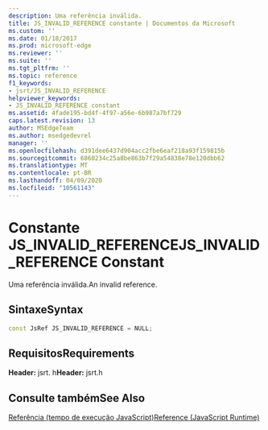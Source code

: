 ```yaml
---
description: Uma referência inválida.
title: JS_INVALID_REFERENCE constante | Documentos da Microsoft
ms.custom: ''
ms.date: 01/18/2017
ms.prod: microsoft-edge
ms.reviewer: ''
ms.suite: ''
ms.tgt_pltfrm: ''
ms.topic: reference
f1_keywords:
- jsrt/JS_INVALID_REFERENCE
helpviewer_keywords:
- JS_INVALID_REFERENCE constant
ms.assetid: 4fade195-bd4f-4f97-a56e-6b987a7bf729
caps.latest.revision: 13
author: MSEdgeTeam
ms.author: msedgedevrel
manager: ''
ms.openlocfilehash: d391dee6437d904acc2fbe6eaf218a93f159815b
ms.sourcegitcommit: 6860234c25a8be863b7f29a54838e78e120dbb62
ms.translationtype: MT
ms.contentlocale: pt-BR
ms.lasthandoff: 04/09/2020
ms.locfileid: "10561143"
---
```

# <span data-ttu-id="50931-103">Constante JS_INVALID_REFERENCE</span><span class="sxs-lookup"><span data-stu-id="50931-103">JS_INVALID_REFERENCE Constant</span></span>
<span data-ttu-id="50931-104">Uma referência inválida.</span><span class="sxs-lookup"><span data-stu-id="50931-104">An invalid reference.</span></span>  
  
## <span data-ttu-id="50931-105">Sintaxe</span><span class="sxs-lookup"><span data-stu-id="50931-105">Syntax</span></span>  
  
```cpp  
const JsRef JS_INVALID_REFERENCE = NULL;  
```  
  
## <span data-ttu-id="50931-106">Requisitos</span><span class="sxs-lookup"><span data-stu-id="50931-106">Requirements</span></span>  
 <span data-ttu-id="50931-107">**Header:** jsrt. h</span><span class="sxs-lookup"><span data-stu-id="50931-107">**Header:** jsrt.h</span></span>  
  
## <span data-ttu-id="50931-108">Consulte também</span><span class="sxs-lookup"><span data-stu-id="50931-108">See Also</span></span>  
 [<span data-ttu-id="50931-109">Referência (tempo de execução JavaScript)</span><span class="sxs-lookup"><span data-stu-id="50931-109">Reference (JavaScript Runtime)</span></span>](../chakra-hosting/reference-javascript-runtime.md)